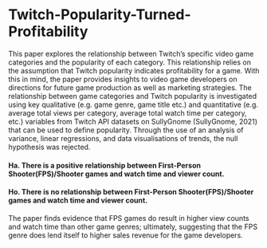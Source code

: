 # Twitch-Popularity-Turned-Profitability
This paper explores the relationship between Twitch’s specific video game categories and the popularity of each category. This relationship relies on the assumption that Twitch popularity indicates profitability for a game. With this in mind, the paper provides insights to video game developers on directions for future game production as well as marketing strategies. The relationship between game categories and Twitch popularity is investigated using key qualitative (e.g. game genre, game title etc.) and quantitative (e.g. average total views per category, average total watch time per category, etc.) variables from Twitch API datasets on SullyGnome (SullyGnome, 2021) that can be used to define popularity. Through the use of an analysis of variance, linear regressions, and data visualisations of trends, the null hypothesis was rejected. 
#### Ha. There is a positive relationship between First-Person Shooter(FPS)/Shooter games and watch time and viewer count. 
#### Ho. There is no relationship between First-Person Shooter(FPS)/Shooter games and watch time and viewer count. 
The paper finds evidence that FPS games do result in higher view counts and watch time than other game genres; ultimately, suggesting that the FPS genre does lend itself to higher sales revenue for the game developers.
